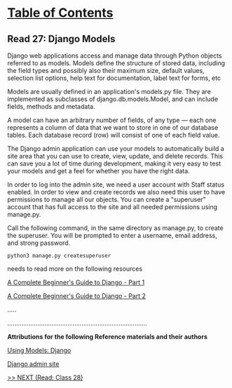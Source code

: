 # [Table of Contents](https://wondwosentsige.github.io/code-401-reading-notes/Home)

## Read 27: Django Models

Django web applications access and manage data through Python objects referred to as models. Models define the structure of stored data, including the field types and possibly also their maximum size, default values, selection list options, help text for documentation, label text for forms, etc

Models are usually defined in an application's models.py file. They are implemented as subclasses of django.db.models.Model, and can include fields, methods and metadata.

A model can have an arbitrary number of fields, of any type — each one represents a column of data that we want to store in one of our database tables. Each database record (row) will consist of one of each field value.

The Django admin application can use your models to automatically build a site area that you can use to create, view, update, and delete records. This can save you a lot of time during development, making it very easy to test your models and get a feel for whether you have the right data.

In order to log into the admin site, we need a user account with Staff status enabled. In order to view and create records we also need this user to have permissions to manage all our objects.  You can create a "superuser" account that has full access to the site and all needed permissions using manage.py.

Call the following command, in the same directory as manage.py, to create the superuser. You will be prompted to enter a username, email address, and strong password.

    python3 manage.py createsuperuser

needs to read more on the following resources 

[A Complete Beginner's Guide to Django - Part 1](https://simpleisbetterthancomplex.com/series/2017/09/04/a-complete-beginners-guide-to-django-part-1.html)

[A Complete Beginner's Guide to Django - Part 2](https://simpleisbetterthancomplex.com/series/2017/09/11/a-complete-beginners-guide-to-django-part-2.html)

.....










...............................................................................

__Attributions for the following Reference materials and their authors__

[Using Models: Django](https://developer.mozilla.org/en-US/docs/Learn/Server-side/Django/Models)

[Django admin site](https://developer.mozilla.org/en-US/docs/Learn/Server-side/Django/Admin_site)

[>> NEXT (Read: Class 28)](https://wondwosentsige.github.io/code-401-reading-note/class-28)